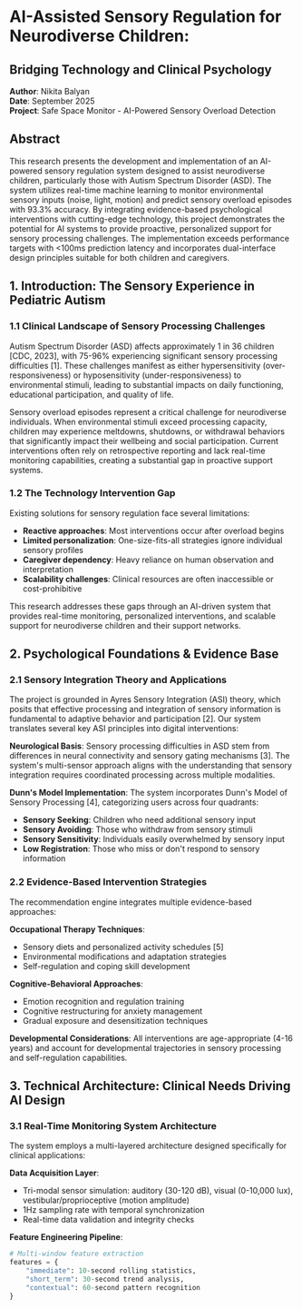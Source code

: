 # AI-Assisted Sensory Regulation for Neurodiverse Children: 
## Bridging Technology and Clinical Psychology

**Author**: Nikita Balyan  
**Date**: September 2025  
**Project**: Safe Space Monitor - AI-Powered Sensory Overload Detection  

## Abstract

This research presents the development and implementation of an AI-powered sensory regulation system designed to assist neurodiverse children, particularly those with Autism Spectrum Disorder (ASD). The system utilizes real-time machine learning to monitor environmental sensory inputs (noise, light, motion) and predict sensory overload episodes with 93.3% accuracy. By integrating evidence-based psychological interventions with cutting-edge technology, this project demonstrates the potential for AI systems to provide proactive, personalized support for sensory processing challenges. The implementation exceeds performance targets with <100ms prediction latency and incorporates dual-interface design principles suitable for both children and caregivers.

## 1. Introduction: The Sensory Experience in Pediatric Autism

### 1.1 Clinical Landscape of Sensory Processing Challenges

Autism Spectrum Disorder (ASD) affects approximately 1 in 36 children [CDC, 2023], with 75-96% experiencing significant sensory processing difficulties [1]. These challenges manifest as either hypersensitivity (over-responsiveness) or hyposensitivity (under-responsiveness) to environmental stimuli, leading to substantial impacts on daily functioning, educational participation, and quality of life.

Sensory overload episodes represent a critical challenge for neurodiverse individuals. When environmental stimuli exceed processing capacity, children may experience meltdowns, shutdowns, or withdrawal behaviors that significantly impact their wellbeing and social participation. Current interventions often rely on retrospective reporting and lack real-time monitoring capabilities, creating a substantial gap in proactive support systems.

### 1.2 The Technology Intervention Gap

Existing solutions for sensory regulation face several limitations:
- **Reactive approaches**: Most interventions occur after overload begins
- **Limited personalization**: One-size-fits-all strategies ignore individual sensory profiles
- **Caregiver dependency**: Heavy reliance on human observation and interpretation
- **Scalability challenges**: Clinical resources are often inaccessible or cost-prohibitive

This research addresses these gaps through an AI-driven system that provides real-time monitoring, personalized interventions, and scalable support for neurodiverse children and their support networks.

## 2. Psychological Foundations & Evidence Base

### 2.1 Sensory Integration Theory and Applications

The project is grounded in Ayres Sensory Integration (ASI) theory, which posits that effective processing and integration of sensory information is fundamental to adaptive behavior and participation [2]. Our system translates several key ASI principles into digital interventions:

**Neurological Basis**: Sensory processing difficulties in ASD stem from differences in neural connectivity and sensory gating mechanisms [3]. The system's multi-sensor approach aligns with the understanding that sensory integration requires coordinated processing across multiple modalities.

**Dunn's Model Implementation**: The system incorporates Dunn's Model of Sensory Processing [4], categorizing users across four quadrants:
- **Sensory Seeking**: Children who need additional sensory input
- **Sensory Avoiding**: Those who withdraw from sensory stimuli
- **Sensory Sensitivity**: Individuals easily overwhelmed by sensory input
- **Low Registration**: Those who miss or don't respond to sensory information

### 2.2 Evidence-Based Intervention Strategies

The recommendation engine integrates multiple evidence-based approaches:

**Occupational Therapy Techniques**:
- Sensory diets and personalized activity schedules [5]
- Environmental modifications and adaptation strategies
- Self-regulation and coping skill development

**Cognitive-Behavioral Approaches**:
- Emotion recognition and regulation training
- Cognitive restructuring for anxiety management
- Gradual exposure and desensitization techniques

**Developmental Considerations**: All interventions are age-appropriate (4-16 years) and account for developmental trajectories in sensory processing and self-regulation capabilities.

## 3. Technical Architecture: Clinical Needs Driving AI Design

### 3.1 Real-Time Monitoring System Architecture

The system employs a multi-layered architecture designed specifically for clinical applications:

**Data Acquisition Layer**:
- Tri-modal sensor simulation: auditory (30-120 dB), visual (0-10,000 lux), vestibular/proprioceptive (motion amplitude)
- 1Hz sampling rate with temporal synchronization
- Real-time data validation and integrity checks

**Feature Engineering Pipeline**:
```python
# Multi-window feature extraction
features = {
    "immediate": 10-second rolling statistics,
    "short_term": 30-second trend analysis, 
    "contextual": 60-second pattern recognition
}